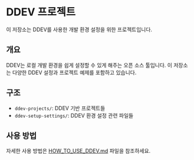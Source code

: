 # DDEV 프로젝트

이 저장소는 DDEV를 사용한 개발 환경 설정을 위한 프로젝트입니다.

## 개요

DDEV는 로컬 개발 환경을 쉽게 설정할 수 있게 해주는 오픈 소스 툴입니다. 이 저장소는 다양한 DDEV 설정과 프로젝트 예제를 포함하고 있습니다.

## 구조

- `ddev-projects/`: DDEV 기반 프로젝트들
- `ddev-setup-settings/`: DDEV 환경 설정 관련 파일들

## 사용 방법

자세한 사용 방법은 [HOW_TO_USE_DDEV.md](HOW_TO_USE_DDEV.md) 파일을 참조하세요. 